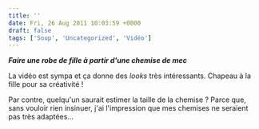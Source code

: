 ```yaml
---
title: ''
date: Fri, 26 Aug 2011 10:03:59 +0000
draft: false
tags: ['Soup', 'Uncategorized', 'Vidéo']
---
```


_**Faire une robe de fille à partir d'une chemise de mec**_

La vidéo est sympa et ça donne des _looks_ très intéressants. Chapeau à la fille pour sa créativité !

Par contre, quelqu'un saurait estimer la taille de la chemise ? Parce que, sans vouloir rien insinuer, j'ai l'impression que mes chemises ne seraient pas très adaptées…
